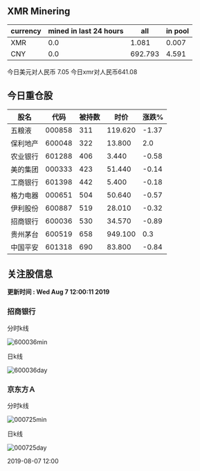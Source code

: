 ## XMR Minering

|currency|mined in last 24 hours|all|in pool|
|---|---|---|---|
|XMR|0.0|1.081|0.007|
|CNY|0.0|692.793|4.591|

今日美元对人民币 7.05	今日xmr对人民币641.08


## 今日重仓股 

|股名|代码|被持数|时价|涨跌%|
|---|---|---|---|---|
|五粮液|000858|311|119.620|-1.37|
|保利地产|600048|322|13.800|2.0|
|农业银行|601288|406|3.440|-0.58|
|美的集团|000333|423|51.440|-0.14|
|工商银行|601398|442|5.400|-0.18|
|格力电器|000651|504|50.640|-0.57|
|伊利股份|600887|519|28.010|-0.32|
|招商银行|600036|530|34.570|-0.89|
|贵州茅台|600519|658|949.100|0.3|
|中国平安|601318|690|83.800|-0.84|

## 关注股信息
**更新时间 : Wed Aug  7 12:00:11 2019**
### 招商银行 
分时k线

![600036min](http://image.sinajs.cn/newchart/min/n/sh600036.gif)

日k线

![600036day](http://image.sinajs.cn/newchart/daily/n/sh600036.gif)

### 京东方Ａ 
分时k线

![000725min](http://image.sinajs.cn/newchart/min/n/sz000725.gif)

日k线

![000725day](http://image.sinajs.cn/newchart/daily/n/sz000725.gif)

2019-08-07 12:00